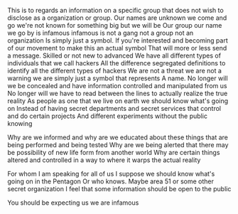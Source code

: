  This is to regards an information on a specific group that does not wish to disclose as a organization or group.
Our names are unknown we come and go we're not known for something big but we will be
Our group our name we go by is infamous infamous is not a gang not a group not an organization
Is simply just a symbol. If you're interested and becoming part of our movement to make this an actual symbol
That will more or less send a message. Skilled or not new to advanced
We have all different types of individuals that we call hackers
All the difference segregated definitions to identify all the different types of hackers
We are not a threat we are not a warning we are simply just a symbol that represents
A name. No longer will we be concealed and have information controlled and manipulated from us
No longer will we have to read between the lines to actually realize the true reality
As people as one that we live on earth we should know what's going on
Instead of having secret departments and secret services that control and do certain projects
And different experiments without the public knowing

Why are we informed and why are we educated about these things that are being performed and being tested
Why are we being alerted that there may be possibility of new life form from another world
Why are certain things altered and controlled in a way to where it warps the actual reality

For whom I am speaking for all of us I suppose we should know what's going on in the Pentagon
Or who knows. Maybe area 51 or some other secret organization
I feel that some information should be open to the public

You should be expecting us we are infamous
